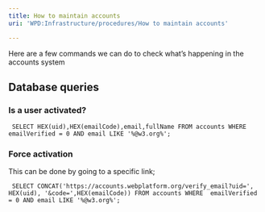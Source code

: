 ```yaml
---
title: How to maintain accounts
uri: 'WPD:Infrastructure/procedures/How to maintain accounts'

---
```

Here are a few commands we can do to check what’s happening in the accounts system

## Database queries

### Is a user activated?

     SELECT HEX(uid),HEX(emailCode),email,fullName FROM accounts WHERE emailVerified = 0 AND email LIKE '%@w3.org%';

### Force activation

This can be done by going to a specific link;

     SELECT CONCAT('https://accounts.webplatform.org/verify_email?uid=', HEX(uid), '&code=',HEX(emailCode)) FROM accounts WHERE  emailVerified = 0 AND email LIKE '%@w3.org%';
